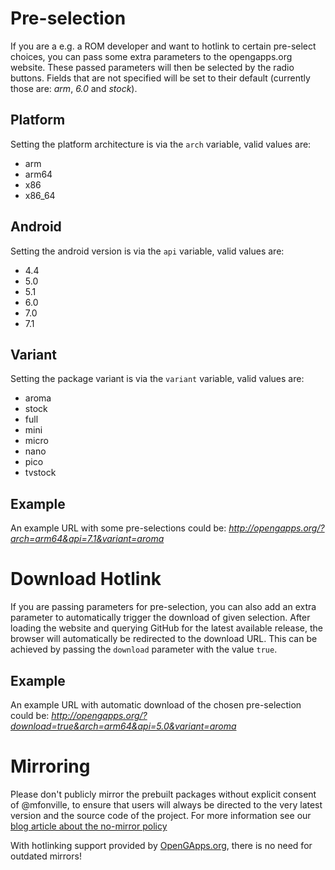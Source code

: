 # Pre-selection
If you are a e.g. a ROM developer and want to hotlink to certain pre-select choices, you can pass some extra parameters to the opengapps.org website. These passed parameters will then be selected by the radio buttons. Fields that are not specified will be set to their default (currently those are: _arm_, _6.0_ and _stock_).

## Platform
Setting the platform architecture is via the ```arch``` variable, valid values are:
* arm
* arm64
* x86
* x86_64

## Android
Setting the android version is via the ```api``` variable, valid values are:
* 4.4
* 5.0
* 5.1
* 6.0
* 7.0
* 7.1

## Variant
Setting the package variant is via the ```variant``` variable, valid values are:
* aroma
* stock
* full
* mini
* micro
* nano
* pico
* tvstock

## Example
An example URL with some pre-selections could be:
_http://opengapps.org/?arch=arm64&api=7.1&variant=aroma_

# Download Hotlink
If you are passing parameters for pre-selection, you can also add an extra parameter to automatically trigger the download of given selection. After loading the website and querying GitHub for the latest available release, the browser will automatically be redirected to the download URL. This can be achieved by passing the ```download``` parameter with the value ```true```.

## Example
An example URL with automatic download of the chosen pre-selection could be:
_http://opengapps.org/?download=true&arch=arm64&api=5.0&variant=aroma_

# Mirroring
Please don't publicly mirror the prebuilt packages without explicit consent of @mfonville, to ensure that users will always be directed to the very latest version and the source code of the project.
For more information see our [blog article about the no-mirror policy](http://opengapps.org/blog/post/2016/03/18/the-no-mirror-policy/)

With hotlinking support provided by [OpenGApps.org](http://opengapps.org), there is no need for outdated mirrors!